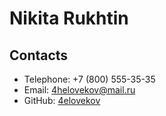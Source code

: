# Nikita Rukhtin

## Contacts
* Telephone: +7 (800) 555-35-35
* Email: 4helovekov@mail.ru
* GitHub: [4elovekov](https://github.com/4elovekov)
